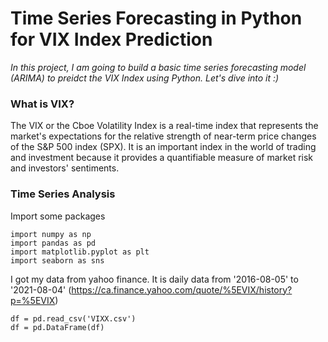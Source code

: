 # Time Series Forecasting in Python for VIX Index Prediction 

*In this project, I am going to build a basic time series forecasting model (ARIMA) to preidct the VIX Index using Python. Let's dive into it :)* 

### What is VIX?
The VIX or the Cboe Volatility Index is a real-time index that represents the market's expectations for the relative strength of near-term price changes of the S&P 500 index (SPX). It is an important index in the world of trading and investment because it provides a quantifiable measure of market risk and investors' sentiments.

### Time Series Analysis 
Import some packages
```
import numpy as np 
import pandas as pd 
import matplotlib.pyplot as plt
import seaborn as sns
```
I got my data from yahoo finance. It is daily data from '2016-08-05' to '2021-08-04' (https://ca.finance.yahoo.com/quote/%5EVIX/history?p=%5EVIX)
```
df = pd.read_csv('VIXX.csv')
df = pd.DataFrame(df)
```



